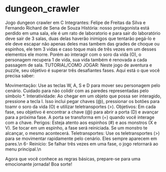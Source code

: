 # dungeon_crawler
Jogo dungeon crawler em C
Integrantes: Felipe de Freitas da Silva e Fernando Richard de Sena de Souza
História: nosso protagonista está perdido em uma sala, ele é um rato de laboratorio e para sair do laboratório deve sair de 3 salas, duas delas haverão inimigos que tentarão pegá-lo e ele deve escapar não apenas deles mas tambem das grades de choque ou espinhos, ele tem 3 vidas e caso toque mais de três vezes em um desses elementos ele morre. Porém ao interagir com o soro da vida (O), o personagem recupera 1 de vida, sua vida também é renovada a cada passagem de sala.
TUTORIAL/COMO JOGAR:
Neste jogo de aventura e puzzle, seu objetivo é superar três desafiantes fases. Aqui está o que você precisa saber:

Movimentação: Use as teclas W, A, S e D para mover seu personagem pelo cenário. Cuidado para não colidir com as paredes representadas pelo símbolo *.
Interatividade: Ao chegar em um objeto que possa ser interagido, pressione a tecla I. Isso inclui pegar chaves (@), pressionar os botões para toamr o soro da vida (O) e utilizar teletransportes (>).
Objetivos: Em cada fase, seu objetivo é encontrar a chave (@) para abrir a porta (D) e avançar para a próxima fase. A porta se transforma em (=) quando você interage com a chave.
Perigos: Esteja atento aos espinhos (#) e aos monstros (X e V). Se tocar em um espinho, a fase será reiniciada. Se um monstro te alcançar, o mesmo acontecerá.
Teletransportes: Use os teletransportes (>) para se movimentar rapidamente pelo cenário. Eles sempre aparecem em pares.\n
6- Reinício: Se falhar três vezes em uma fase, o jogo retornará ao menu principal.\n

Agora que você conhece as regras básicas, prepare-se para uma emocionante jornada! Boa sorte!
